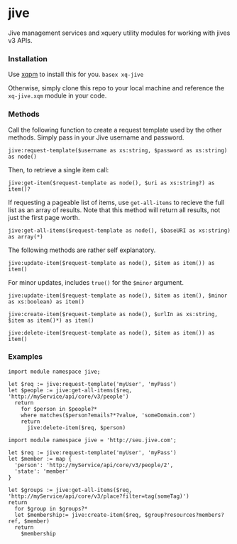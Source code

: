 # jive
Jive management services and xquery utility modules for working with jives v3 APIs.

### Installation
Use [xqpm][0] to install this for you. 
<code>basex xq-jive</code> 

Otherwise, simply clone this repo to your local machine and reference the <code>xq-jive.xqm</code> module in your code.

### Methods
Call the following function to create a request template used by the other methods. Simply pass in your Jive username and password.
```xquery
jive:request-template($username as xs:string, $password as xs:string) as node()
```

Then, to retrieve a single item call:
```xquery
jive:get-item($request-template as node(), $uri as xs:string?) as item()?
```

If requesting a pageable list of items, use <code>get-all-items</code> to recieve the full list as an array of results. Note that this method will return all results, not just the first page worth.
```xquery
jive:get-all-items($request-template as node(), $baseURI as xs:string) as array(*)
```

The following methods are rather self explanatory. 
```xquery
jive:update-item($request-template as node(), $item as item()) as item()
```

For minor updates, includes <code>true()</code> for the <code>$minor</code> argument.
```xquery
jive:update-item($request-template as node(), $item as item(), $minor as xs:boolean) as item()
```

```xquery
jive:create-item($request-template as node(), $urlIn as xs:string, $item as item()*) as item()
```
```xquery
jive:delete-item($request-template as node(), $item as item()) as item()
```

### Examples

```xquery
import module namespace jive;

let $req := jive:request-template('myUser', 'myPass') 
let $people := jive:get-all-items($req, 'http://myService/api/core/v3/people') 
  return
    for $person in $people?*
    where matches($person?emails?*?value, 'someDomain.com') 
    return
      jive:delete-item($req, $person)
```

```xquery
import module namespace jive = 'http://seu.jive.com';

let $req := jive:request-template('myUser', 'myPass') 
let $member := map {
  'person': 'http://myService/api/core/v3/people/2',
  'state': 'member'
}
  
let $groups := jive:get-all-items($req, 'http://myService/api/core/v3/place?filter=tag(someTag)')
return
  for $group in $groups?*
  let $membership:= jive:create-item($req, $group?resources?members?ref, $member) 
  return
    $membership
```

[0]: http://www.github.com/james-jw/xqpm
